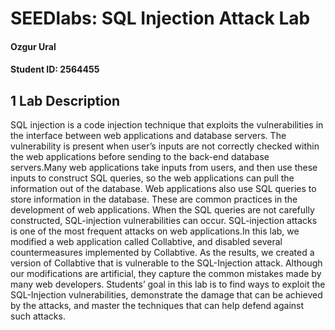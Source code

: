 # SEEDlabs: SQL Injection Attack Lab

#### Ozgur Ural
#### Student ID: 2564455

## 1 Lab Description

SQL injection is a code injection technique that exploits the vulnerabilities in the interface between web applications and database servers. The vulnerability is present when user’s inputs are not correctly checked within the web applications before sending to the back-end database servers.Many web applications take inputs from users, and then use these inputs to construct SQL queries, so the web applications can pull the information out of the database. Web applications also use SQL queries to store information in the database. These are common practices in the development of web applications. When the SQL queries are not carefully constructed, SQL-injection vulnerabilities can occur. SQL-injection attacks is one of the most frequent attacks on web applications.In this lab, we modified a web application called Collabtive, and disabled several countermeasures implemented by Collabtive. As the results, we created a version of Collabtive that is vulnerable to the SQL-Injection attack. Although our modifications are artificial, they capture the common mistakes made  by  many  web  developers.  Students’  goal  in  this  lab  is  to  find  ways  to  exploit  the  SQL-Injection vulnerabilities, demonstrate the damage that can be achieved by the attacks, and master the techniques that can help defend against such attacks.

